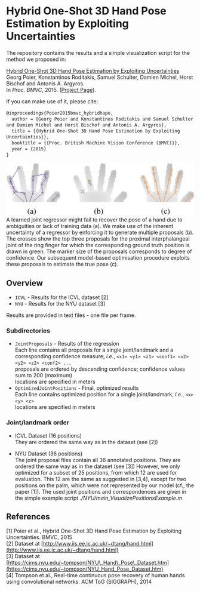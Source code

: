 # Hybrid One-Shot 3D Hand Pose Estimation by Exploiting Uncertainties
The repository contains the results and a simple visualization script for the method we proposed in:  

[Hybrid One-Shot 3D Hand Pose Estimation by Exploiting Uncertainties](https://files.icg.tugraz.at/seafhttp/files/2ce2540b-5e81-4f31-9417-bc922d325532/poier_bmvc15.pdf)  
Georg Poier, Konstantinos Roditakis, Samuel Schulter, Damien Michel, Horst Bischof and Antonis A. Argyros.  
In *Proc. BMVC*, 2015. ([Project Page](https://www.tugraz.at/institute/icg/research/team-bischof/lrs/downloads/hybridhpe/)).

If you can make use of it, please cite:
```
@inproceedings{Poier2015bmvc_hybridhape,  
  author = {Georg Poier and Konstantinos Roditakis and Samuel Schulter and Damien Michel and Horst Bischof and Antonis A. Argyros},  
  title = {{Hybrid One-Shot 3D Hand Pose Estimation by Exploiting Uncertainties}},  
  booktitle = {{Proc. British Machine Vision Conference (BMVC)}},  
  year = {2015}
}
```

![Method sketch in images](/doc/method_sketch_images.png)  
A learned joint regressor might fail to recover the pose of a hand due to ambiguities or lack of training data (a). We make use of the inherent uncertainty of a regressor by enforcing it to generate multiple proposals (b). The crosses show the top three proposals for the proximal interphalangeal joint of the ring finger for which the corresponding ground truth position is drawn in green. The marker size of the proposals corresponds to degree of confidence. Our subsequent model-based optimisation procedure exploits these proposals to estimate the true pose (c).

## Overview
* `ICVL` - Results for the ICVL dataset [2]
* `NYU` - Results for the NYU dataset [3]

Results are provided in text files - one file per frame.

### Subdirectories
* `JointProposals` - Results of the regression  
Each line contains all proposals for a single joint/landmark and a 
  corresponding confidence measure, *i.e.*,
  `<x1> <y1> <z1> <conf1> <x2> <y2> <z2> <conf2> ...`  
  proposals are ordered by descending confidence; confidence values sum to 200 (maximum)  
  locations are specified in meters
* `OptimizedJointPositions` - Final, optimized results  
Each line contains optimized position for a single joint/landmark, *i.e.*,
  `<x> <y> <z>`  
  locations are specified in meters

### Joint/landmark order
 - ICVL Dataset (16 positions)  
They are ordered the same way as in the dataset (see [2])

 - NYU Dataset (36 positions)  
The joint proposal files contain all 36 annotated positions.
They are ordered the same way as in the dataset (see [3])
However, we only optimized for a subset of 25 positions, 
from which 12 are used for evaluation.
This 12 are the same as suggested in [3,4], 
except for two positions on the palm, which were not represented by our model 
(cf., the paper [1]).
The used joint positions and correspondences are given in the simple example script 
*./NYU/main_VisualizePositionsExample.m*


## References
[1] Poier et al., Hybrid One-Shot 3D Hand Pose Estimation by Exploiting Uncertainties. BMVC, 2015  
[2] Dataset at 
[http://www.iis.ee.ic.ac.uk/~dtang/hand.html](http://www.iis.ee.ic.ac.uk/~dtang/hand.html)  
[3] Dataset at 
[https://cims.nyu.edu/~tompson/NYU\_Hand\_Pose\_Dataset.htm](https://cims.nyu.edu/~tompson/NYU_Hand_Pose_Dataset.htm)  
[4] Tompson et al., Real-time continuous pose recovery of human hands using convolutional networks. 
ACM ToG (SIGGRAPH), 2014
